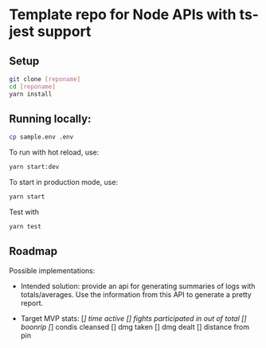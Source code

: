 # Template repo for Node APIs with ts-jest support

## Setup

```bash
git clone [reponame]
cd [reponame]
yarn install
```

## Running locally:

```bash
cp sample.env .env
```

To run with hot reload, use:

```bash
yarn start:dev
```

To start in production mode, use:

```bash
yarn start
```

Test with

```bash
yarn test
```

## Roadmap

Possible implementations:

-   Intended solution: provide an api for generating summaries of logs with totals/averages. Use the information from this API to generate a pretty report.

-   Target MVP stats:
    [*] time active
    [] fights participated in out of total
    [] boonrip
    [*] condis cleansed
    [] dmg taken
    [] dmg dealt
    [] distance from pin
